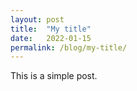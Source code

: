 ```yaml
---
layout: post
title:  "My title"
date:   2022-01-15
permalink: /blog/my-title/
---
```


This is a simple post.